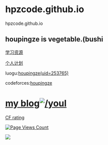 # hpzcode.github.io
hpzcode.github.io
## houpingze is vegetable.(bushi

[学习资源](https://hpzcode.github.io/study)

[个人计划](https://hpzcode.github.io/plan)

luogu:[houpingze(uid=253765)](https://www.luogu.com.cn/user/253765)

codeforces:[houpingze](https://codeforces.com/profile/houpingze)


# [my blog![/youl](https://cdn.luogu.com.cn/upload/pic/69020.png)](https://houpingze.github.io/)

[CF rating](https://www.luogu.com.cn/paste/q6g2idrc)

[![Page Views Count](https://badges.toozhao.com/badges/01FBVPPEM0E6XZ43QYCJ8NJKEW/green.svg)](https://badges.toozhao.com/stats/01FBVPPEM0E6XZ43QYCJ8NJKEW "Get your own page views count badge on badges.toozhao.com")

![](https://statcard.vercel.app/practice?id=253765)
